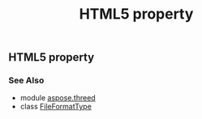 ﻿---
title: HTML5 property
second_title: Aspose.3D for Python via .NET API References
description: 
type: docs
weight: 120
url: /python-net/aspose.threed/fileformattype/html5/
is_root: false
---

## HTML5 property


### See Also
* module [aspose.threed](../../)
* class [FileFormatType](/3d/python-net/aspose.threed/fileformattype)
